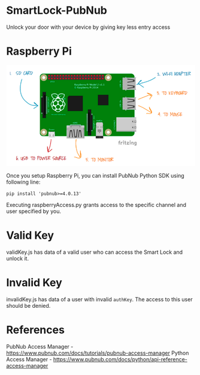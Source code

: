 # SmartLock-PubNub

Unlock your door with your device by giving key less entry access

# Raspberry Pi

![RaspberryPi](Raspberry.png)

Once you setup Raspberry Pi, you can install PubNub Python SDK using following line:

```
pip install 'pubnub>=4.0.13'
```

Executing raspberryAccess.py grants access to the specific channel and user specified by you.

# Valid Key

validKey.js has data of a valid user who can access the Smart Lock and unlock it.

# Invalid Key

invalidKey.js has data of a user with invalid ```authKey```. The access to this user should be denied.

# References

PubNub Access Manager - https://www.pubnub.com/docs/tutorials/pubnub-access-manager
Python Access Manager - https://www.pubnub.com/docs/python/api-reference-access-manager
